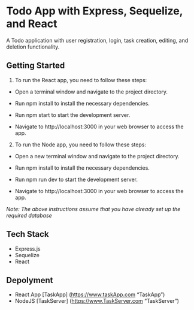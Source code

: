# Todo App with Express, Sequelize, and React

A Todo application with user registration, login, task creation, editing, and deletion functionality. 


## Getting Started


1. To run the React app, you need to follow these steps:

* Open a terminal window and navigate to the project directory.

* Run npm install to install the necessary dependencies.

* Run npm start to start the development server.

* Navigate to http://localhost:3000 in your web browser to access the app.


2. To run the Node app, you need to follow these steps:

* Open a new terminal window and navigate to the project directory.

* Run npm install to install the necessary dependencies.

* Run npm run dev to start the development server.

* Navigate to http://localhost:3000 in your web browser to access the app.

_Note: The above instructions assume that you have already set up the required database_


## Tech Stack

- Express.js
- Sequelize
- React

## Depolyment

* React App [TaskApp] (https://www.taskApp.com “TaskApp”)
* NodeJS [TaskServer] (https://www.TaskServer.com “TaskServer”)